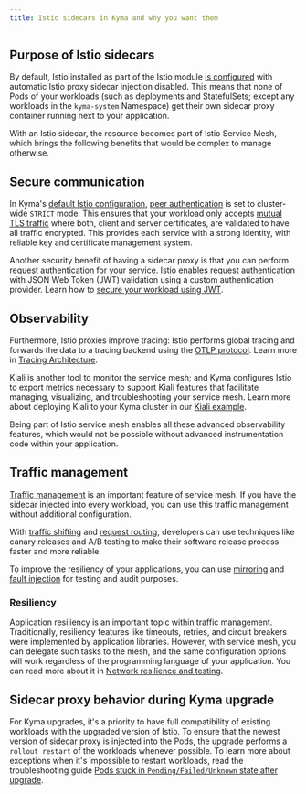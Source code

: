 ```yaml
---
title: Istio sidecars in Kyma and why you want them
---
```


## Purpose of Istio sidecars

By default, Istio installed as part of the Istio module [is configured](./01-50-default-istio-setup.md) with automatic Istio proxy sidecar injection disabled. This means that none of Pods of your workloads (such as deployments and StatefulSets; except any workloads in the `kyma-system` Namespace) get their own sidecar proxy container running next to your application.

With an Istio sidecar, the resource becomes part of Istio Service Mesh, which brings the following benefits that would be complex to manage otherwise.

## Secure communication

In Kyma's [default Istio configuration](./01-50-default-istio-setup.md), [peer authentication](https://istio.io/latest/docs/concepts/security/#peer-authentication) is set to cluster-wide `STRICT` mode. This ensures that your workload only accepts [mutual TLS traffic](https://www.cloudflare.com/learning/access-management/what-is-mutual-tls/) where both, client and server certificates, are validated to have all traffic encrypted. This provides each service with a strong identity, with reliable key and certificate management system.

Another security benefit of having a sidecar proxy is that you can perform [request authentication](https://istio.io/latest/docs/reference/config/security/request_authentication/) for your service. Istio enables request authentication with JSON Web Token (JWT) validation using a custom authentication provider. Learn how to [secure your workload using JWT](../../03-tutorials/00-api-exposure/apix-05-expose-and-secure-a-workload/apix-05-03-expose-and-secure-workload-jwt.md).

## Observability

Furthermore, Istio proxies improve tracing: Istio performs global tracing and forwards the data to a tracing backend using the [OTLP protocol](https://opentelemetry.io/docs/reference/specification/protocol/). Learn more in [Tracing Architecture](https://kyma-project.io/docs/kyma/latest/01-overview/telemetry/telemetry-03-traces/).

Kiali is another tool to monitor the service mesh; and Kyma configures Istio to export metrics necessary to support Kiali features that facilitate managing, visualizing, and troubleshooting your service mesh. Learn more about deploying Kiali to your Kyma cluster in our [Kiali example](https://github.com/kyma-project/examples/tree/main/kiali).

Being part of Istio service mesh enables all these advanced observability features, which would not be possible without advanced instrumentation code within your application.

## Traffic management

[Traffic management](https://istio.io/latest/docs/concepts/traffic-management/) is an important feature of service mesh. If you have the sidecar injected into every workload, you can use this traffic management without additional configuration.

With [traffic shifting](https://istio.io/latest/docs/tasks/traffic-management/traffic-shifting/) and [request routing](https://istio.io/latest/docs/tasks/traffic-management/request-routing/), developers can use techniques like canary releases and A/B testing to make their software release process faster and more reliable.

To improve the resiliency of your applications, you can use [mirroring](https://istio.io/latest/docs/tasks/traffic-management/mirroring/) and [fault injection](https://istio.io/latest/docs/tasks/traffic-management/fault-injection/) for testing and audit purposes.

### Resiliency

Application resiliency is an important topic within traffic management. Traditionally, resiliency features like timeouts, retries, and circuit breakers were implemented by application libraries. However, with service mesh, you can delegate such tasks to the mesh, and the same configuration options will work regardless of the programming language of your application. You can read more about it in [Network resilience and testing](https://istio.io/latest/docs/concepts/traffic-management/#network-resilience-and-testing).

## Sidecar proxy behavior during Kyma upgrade

For Kyma upgrades, it's a priority to have full compatibility of existing workloads with the upgraded version of Istio. To ensure that the newest version of sidecar proxy is injected into the Pods, the upgrade performs a `rollout restart` of the workloads whenever possible. To learn more about exceptions when it's impossible to restart workloads, read the troubleshooting guide [Pods stuck in `Pending/Failed/Unknown` state after upgrade](https://kyma-project.io/docs/kyma/latest/04-operation-guides/troubleshooting/api-exposure/apix-05-upgrade-sidecar-proxy/#cause).